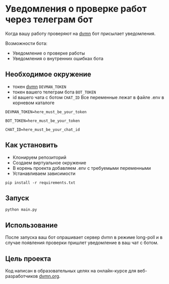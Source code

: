 # Уведомления о проверке работ через телеграм бот
Когда вашу работу проверяют на [dvmn](https://dvmn.org) бот
присылает уведомления.

Возможности бота:
- Уведомление о проверке работы
- Уведомления о внутренних ошибках бота


## Необходимое окружение
* токен [dvmn](https://dvmn.org/api/docs) `DEVMAN_TOKEN`
* токен вашего телеграм бота `BOT_TOKEN`
* id вашего чата с ботом `CHAT_ID`
Все переменные лежат в файле .env в корневом каталоге
```
DEVMAN_TOKEN=here_must_be_your_token

BOT_TOKEN=here_must_be_your_token

CHAT_ID=here_must_be_your_chat_id
```


## Как установить
* Клонируем репозиторий
* Создаем виртуальное окружение
* В корень проекта добавляем .env c требуемыми переменными
* Устанавливаем зависимости
```
pip install -r requirements.txt
```


## Запуск
```
python main.py
```


## Использование
После запуска ваш бот опрашивает сервер dvmn в режиме long-poll
и в случае появления проверки пришлет уведомление в ваш чат
с ботом.


## Цель проекта
Код написан в образовательных целях на онлайн-курсе для веб-разработчиков [dvmn.org](https://dvmn.org/).
